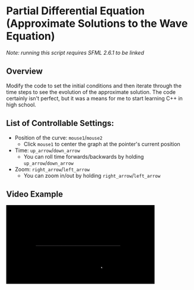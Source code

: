# Partial Differential Equation (Approximate Solutions to the Wave Equation) 
_Note: running this script requires SFML 2.6.1 to be linked_

## Overview
Modify the code to set the initial conditions and then iterate through the time steps to see the evolution of the approximate solution. The code certainly isn't perfect, but it was a means for me to start learning C++ in high school.

## List of Controllable Settings:
- Position of the curve: `mouse1`/`mouse2`
  * Click `mouse1` to center the graph at the pointer's current position
- Time: `up_arrow`/`down_arrow`
  * You can roll time forwards/backwards by holding `up_arrow`/`down_arrow`
- Zoom: `right_arrow`/`left_arrow`
  * You can zoom in/out by holding `right_arrow`/`left_arrow`

## Video Example
![screen_recording_pde](screen_recording_pde.gif)
